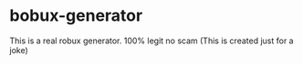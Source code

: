 # bobux-generator
This is a real robux generator. 100% legit no scam
 (This is created just for a joke)
